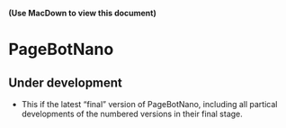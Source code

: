 **(Use MacDown to view this document)**

# PageBotNano

## Under development

* This if the latest “final” version of PageBotNano, including all partical developments of the numbered versions in their final stage.
